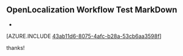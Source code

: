 ## OpenLocalization Workflow Test MarkDown
* 

[AZURE.INCLUDE [43ab11d6-8075-4afc-b28a-53cb6aa3598f](calleeMd1.md)]

 
thanks!